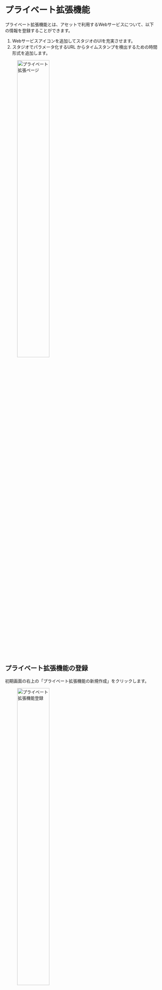 # プライベート拡張機能

プライベート拡張機能とは、アセットで利用するWebサービスについて、以下の情報を登録することができます。

1. Webサービスアイコンを追加してスタジオのUIを充実させます。
2. スタジオでパラメータ化するURL からタイムスタンプを検出するための時間形式を追加します。
<figure><img src="../../.gitbook/assets/private_extensions_jp.PNG" width="50%" alt="プライベート拡張ページ"></figure>

## プライベート拡張機能の登録

初期画面の右上の「プライベート拡張機能の新規作成」をクリックします。

<figure><img src="../../.gitbook/assets/add_a_new_private_extension_jp.PNG" width="50%" alt="プライベート拡張機能登録"></figure>

Add a new extension画面から、以下の項目を登録します。

| 項目               | 説明  |
|---                 | --   |
|名前                |機能拡張を識別するための任意の名前を登録します。|
|URL                 |対象のWebサービスのURLを登録します。<br>● これは、アセットを登録する際に対象のWebサービスを識別するために利用されます。|
|アイコン            |対象Webサービスのアイコン画像をアップロードします。<br>● アイコン画像で利用可能なフォーマットは、jpeg, png, icoが利用可能です。|
|タイプ              |プライベートかコミュニティを選択できます。<br>● プライベートを選んだ場合、ユーザテナント内でのみ使用することができます。<br>● コミュニティを選択した場合、コミュニティ拡張機能へも登録されます。これにより、同じ情報をPITWALLユーザが利用できるようになり、PITWALLコミュニティへ貢献することが可能です。プライベート機能拡張上から削除するとコミュニティ拡張機能からも削除されます。|
|ブラウザの自動化    |ブラウザの自動化を使用して、対象Webサービス専用のスクリーンショットフローを新規作成し、フローをテンプレート化することができます。|
|時間変換オプション  |「はい」か「いいえ」を選択できます。<br>● 「はい」を選択した場合、パラメータ化するURLからタイムスタンプ情報を検出するための時間形式を追加することが可能です。<br>● タイムスタンプ情報は、fromとtoのタイムスタンプ形式をISO形式 または、UNIX形式から選択し、テキストボックスへ正規表現にて値を記述します。|
|削除                |対象の拡張機能が不要となった場合、削除をすることが出来ます。|
